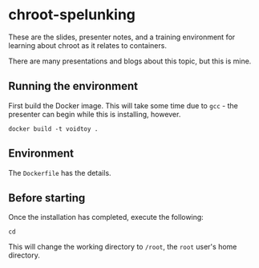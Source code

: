 # chroot-spelunking

These are the slides, presenter notes, and a training environment for learning
about chroot as it relates to containers.

There are many presentations and blogs about this topic, but this is mine.


## Running the environment

First build the Docker image. This will take some time due to `gcc` - the
presenter can begin while this is installing, however.

`docker build -t voidtoy .`


## Environment

The `Dockerfile` has the details.


## Before starting

Once the installation has completed, execute the following:

`cd`

This will change the working directory to `/root`, the `root` user's home
directory.
